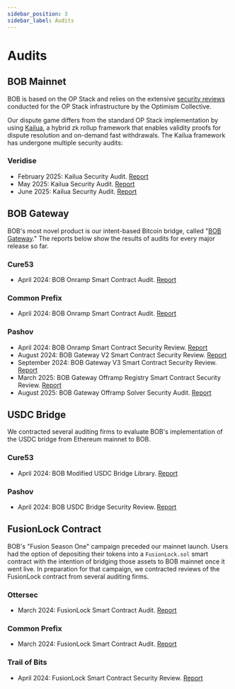 ```yaml
---
sidebar_position: 3
sidebar_label: Audits
---
```


# Audits

## BOB Mainnet

BOB is based on the OP Stack and relies on the extensive [security reviews](https://github.com/ethereum-optimism/optimism/tree/v1.1.4/technical-documents/security-reviews) conducted for the OP Stack infrastructure by the Optimism Collective.

Our dispute game differs from the standard OP Stack implementation by using [Kailua](https://github.com/risc0/kailua), a hybrid zk rollup framework that enables validity proofs for dispute resolution and on-demand fast withdrawals. The Kailua framework has undergone multiple security audits:

### Veridise

- February 2025: Kailua Security Audit. [Report](veridise-kailua-20250217.pdf)
- May 2025: Kailua Security Audit. [Report](veridise-kailua-20250522.pdf)
- June 2025: Kailua Security Audit. [Report](veridise-kailua-20250616.pdf)

## BOB Gateway

BOB's most novel product is our intent-based Bitcoin bridge, called "[BOB Gateway](/docs/user-hub/onboard-to-bob/bob-gateway/)." The reports below show the results of audits for every major release so far.

### Cure53

- April 2024: BOB Onramp Smart Contract Audit. [Report](BOB-02-WP2-report.pdf)

### Common Prefix

- April 2024: BOB Onramp Smart Contract Audit. [Report](Common-Prefix-Audit-Report-2024.pdf)

### Pashov

- April 2024: BOB Onramp Smart Contract Security Review. [Report](Pashov-Audit-Report-2024-v1.pdf)
- August 2024: BOB Gateway V2 Smart Contract Security Review. [Report](Pashov-Audit-Report-2024-v2.pdf)
- September 2024: BOB Gateway V3 Smart Contract Security Review. [Report](Pashov-Audit-Report-2024-v3.pdf)
- March 2025: BOB Gateway Offramp Registry Smart Contract Security Review. [Report](BOB-security-review_2025-03-17.pdf)
- August 2025: BOB Gateway Offramp Solver Security Audit. [Report](Pashov-Audit-Report-2025-offramp-solver.pdf)

## USDC Bridge

We contracted several auditing firms to evaluate BOB's implementation of the USDC bridge from Ethereum mainnet to BOB.

### Cure53

- April 2024: BOB Modified USDC Bridge Library. [Report](BOB-02-WP1-report.pdf)

### Pashov

- April 2024: BOB USDC Bridge Security Review. [Report](BOB-USDCBridge-security-review.pdf)

## FusionLock Contract

BOB's "Fusion Season One" campaign preceded our mainnet launch. Users had the option of depositing their tokens into a `FusionLock.sol` smart contract with the intention of bridging those assets to BOB mainnet once it went live. In preparation for that campaign, we contracted reviews of the FusionLock contract from several auditing firms.

### Ottersec

- March 2024: FusionLock Smart Contract Audit. [Report](FusionLock-Ottersec.pdf)

### Common Prefix

- March 2024: FusionLock Smart Contract Audit. [Report](FusionLock-Common_Prefix.pdf)

### Trail of Bits

- April 2024: FusionLock Smart Contract Security Review. [Report](FusionLock-Trail_of_Bits.pdf)
